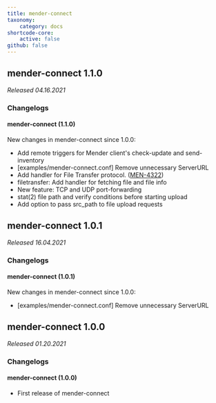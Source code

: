 ```yaml
---
title: mender-connect
taxonomy:
    category: docs
shortcode-core:
    active: false
github: false
---
```


## mender-connect 1.1.0

_Released 04.16.2021_

### Changelogs

#### mender-connect (1.1.0)

New changes in mender-connect since 1.0.0:

* Add remote triggers for Mender client's check-update and send-inventory
* [examples/mender-connect.conf] Remove unnecessary ServerURL
* Add handler for File Transfer protocol.
([MEN-4322](https://tracker.mender.io/browse/MEN-4322))
* filetransfer: Add handler for fetching file and file info
* New feature: TCP and UDP port-forwarding
* stat(2) file path and verify conditions before starting upload
* Add option to pass src_path to file upload requests

## mender-connect 1.0.1

_Released 16.04.2021_

### Changelogs

#### mender-connect (1.0.1)

New changes in mender-connect since 1.0.0:

* [examples/mender-connect.conf] Remove unnecessary ServerURL


## mender-connect 1.0.0

_Released 01.20.2021_

### Changelogs

#### mender-connect (1.0.0)

* First release of mender-connect

